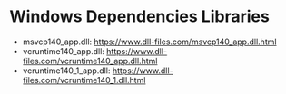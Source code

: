 # Windows Dependencies Libraries

- msvcp140_app.dll: https://www.dll-files.com/msvcp140_app.dll.html
- vcruntime140_app.dll: https://www.dll-files.com/vcruntime140_app.dll.html
- vcruntime140_1_app.dll: https://www.dll-files.com/vcruntime140_1.dll.html

